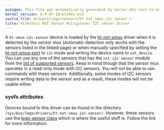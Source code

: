 ```yaml
---
autogen: This file was automatically generated by kernel-doc-text-to-markdown.py
kernel_version: 4.4.47-19-ev3dev-ev3
source_file: drivers/lego/sensors/ht_nxt_smux_i2c_sensor.c
title: HiTechnic NXT Sensor Multiplexer I2C sensor driver
---
```


A `ht-smux-i2c-sensor` device is loaded by the [ht-nxt-smux] driver
when it is detected by the sensor mux (automatic detection only works with
the sensors listed in the linked page) or when manually specified by setting
the [ht-nxt-smux-port] to `i2c` mode and writing the device name to
`set_device`. You can use any one of the sensors that has the `nxt-i2c-sensor`
module from the [list of supported sensors]. Keep in mind though that the
sensor mux operates in a read-only mode with I2C sensors. You will not be
able to use commands with these sensors. Additionally, some modes of I2C
sensors require writing data to the sensor and as a result, these modes will
not be usable either.

### sysfs attributes

Devices bound to this driver can be found in the directory
`/sys/bus/lego/drivers/ht-nxt-smux-i2c-sensor/`. However, these sensors use
the [lego-sensor class] which is where the useful stuff is. Follow the link
for more information.

[ht-nxt-smux]: /docs/sensors/hitechnic-nxt-sensor-multiplexer
[ht-nxt-smux-port]: /docs/ports/ht-nxt-smux-port
[list of supported sensors]: /docs/sensors#supported-sensors
[lego-sensor class]: /docs/drivers/lego-sensor-class


